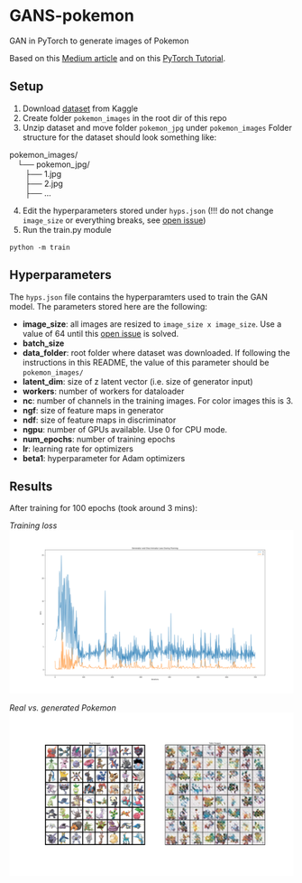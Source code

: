 # GANS-pokemon
GAN in PyTorch to generate images of Pokemon

Based on this [Medium article](https://medium.com/@goncalorrc/generating-realistic-pokemons-using-a-dcgan-331c7f75e211) and on this [PyTorch Tutorial](https://pytorch.org/tutorials/beginner/dcgan_faces_tutorial.html).

## Setup

1. Download [dataset](https://www.kaggle.com/datasets/kvpratama/pokemon-images-dataset) from Kaggle
2. Create folder `pokemon_images` in the root dir of this repo
3. Unzip dataset and move folder `pokemon_jpg` under `pokemon_images`
Folder structure for the dataset should look something like:

pokemon_images/\
&emsp;└── pokemon_jpg/\
&emsp;&emsp;├── 1.jpg\
&emsp;&emsp;├── 2.jpg\
&emsp;&emsp;├── ...

4. Edit the hyperparameters stored under `hyps.json` (!!! do not change `image_size` or everything breaks, see [open issue](https://github.com/DontSlipOnDirt/GANS-pokemon/issues/3))
5. Run the train.py module
``` shell
python -m train
```

## Hyperparameters
 The `hyps.json` file contains the hyperparamters used to train the GAN model. The parameters stored here are the following:

 * **image_size**: all images are resized to `image_size x image_size`. Use a value of 64 until this [open issue](https://github.com/DontSlipOnDirt/GANS-pokemon/issues/3) is solved.
* **batch_size**
* **data_folder**: root folder where dataset was downloaded. If following the instructions in this README, the value of this parameter should be `pokemon_images/`
* **latent_dim**: size of z latent vector (i.e. size of generator input)
* **workers**: number of workers for dataloader
* **nc**: number of channels in the training images. For color images this is 3.
* **ngf**: size of feature maps in generator
* **ndf**: size of feature maps in discriminator
* **ngpu**: number of GPUs available. Use 0 for CPU mode.
* **num_epochs**: number of training epochs
* **lr**: learning rate for optimizers
* **beta1**: hyperparameter for Adam optimizers

## Results
After training for 100 epochs (took around 3 mins):

_Training loss_
![Training Loss](output/train_loss.png)


_Real vs. generated Pokemon_
![Real vs. generated Pokemon](output/pokemon_comparison.png)
